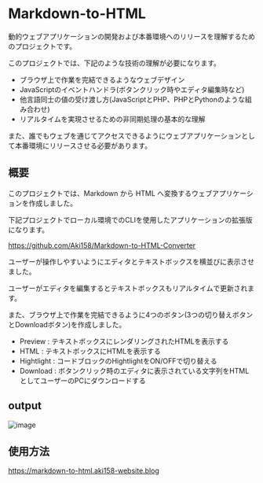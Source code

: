 # Markdown-to-HTML
動的ウェブアプリケーションの開発および本番環境へのリリースを理解するためのプロジェクトです。

このプロジェクトでは、下記のような技術の理解が必要になります。

- ブラウザ上で作業を完結できるようなウェブデザイン
- JavaScriptのイベントハンドラ(ボタンクリック時やエディタ編集時など)
- 他言語同士の値の受け渡し方(JavaScriptとPHP、PHPとPythonのような組み合わせ)
- リアルタイムを実現させるための非同期処理の基本的な理解

また、誰でもウェブを通じてアクセスできるようにウェブアプリケーションとして本番環境にリリースさせる必要があります。

## 概要
このプロジェクトでは、Markdown から HTML へ変換するウェブアプリケーションを作成しました。

下記プロジェクトでローカル環境でのCLIを使用したアプリケーションの拡張版になります。

https://github.com/Aki158/Markdown-to-HTML-Converter

ユーザーが操作しやすいようにエディタとテキストボックスを横並びに表示させました。

ユーザーがエディタを編集するとテキストボックスもリアルタイムで更新されます。

また、ブラウザ上で作業を完結できるように4つのボタン(3つの切り替えボタンとDownloadボタン)を作成しました。

- Preview : テキストボックスにレンダリングされたHTMLを表示する
- HTML : テキストボックスにHTMLを表示する
- Hightlight : コードブロックのHightlightをON/OFFで切り替える
- Download : ボタンクリック時のエディタに表示されている文字列をHTMLとしてユーザーのPCにダウンロードする

## output
![image](https://github.com/Aki158/Markdown-to-HTML/assets/119317071/19117b95-de1b-446c-90ee-4b0c86e7136f)

## 使用方法
https://markdown-to-html.aki158-website.blog
